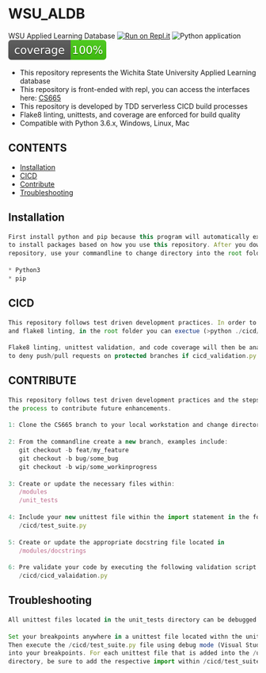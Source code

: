 # WSU_ALDB
WSU Applied Learning Database
[![Run on Repl.it](https://repl.it/badge/github/kyle_lanier/wsual_db)](https://repl.it/github/kyle-lanier-mscs/cs665)
![Python application](https://github.com/kyle-lanier-mscs/wsual_db/workflows/Python%20application/badge.svg?branch=CS665)
![Coverage](https://github.com/kyle-lanier-mscs/wsual_db/blob/CS665/resources/coverage.svg)

* This repository represents the Wichita State University Applied Learning database
* This repository is front-ended with repl, you can access the interfaces here: [CS665](https://cs665.kyle-lanier.repl.run)
* This repository is developed by TDD serverless CICD build processes
* Flake8 linting, unittests, and coverage are enforced for build quality
* Compatible with Python 3.6.x, Windows, Linux, Mac


## CONTENTS
* [Installation](#Installation)
* [CICD](#cicd)
* [Contribute](#contribute)
* [Troubleshooting](#troubleshooting)

## Installation
```javascript
First install python and pip because this program will automatically execute pip commands
to install packages based on how you use this repository. After you download or cloan this 
repository, use your commandline to change directory into the root folder and execute main.py

* Python3
* pip
```

## CICD
```javascript
This repository follows test driven development practices. In order to self-validate unittests,
and flake8 linting, in the root folder you can exectue (>python ./cicd/cicd_validation.py). 

Flake8 linting, unittest validation, and code coverage will then be analyzed. Expect github
to deny push/pull requests on protected branches if cicd_validation.py is not satisfied.
```

## CONTRIBUTE
```javascript
This repository follows test driven development practices and the steps below define
the process to contribute future enhancements.

1: Clone the CS665 branch to your local workstation and change directory into the root folder

2: From the commandline create a new branch, examples include:
   git checkout -b feat/my_feature
   git checkout -b bug/some_bug
   git checkout -b wip/some_workinprogress

3: Create or update the necessary files within:
   /modules
   /unit_tests

4: Include your new unittest file within the import statement in the following script
   /cicd/test_suite.py

5: Create or update the appropriate docstring file located in
   /modules/docstrings

6: Pre validate your code by executing the following validation script
   /cicd/cicd_valaidation.py
```

## Troubleshooting
```javascript
All unittest files located in the unit_tests directory can be debugged using /cicd/test_suite.py

Set your breakpoints anywhere in a unittest file located withn the unit_tests directory.
Then execute the /cicd/test_suite.py file using debug mode (Visual Studio Code) to step
into your breakpoints. For each unittest file that is added into the /unit_tests
directory, be sure to add the respective import within /cicd/test_suite.py
```
